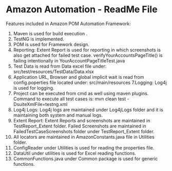 # Amazon Automation - ReadMe File

Features included in Amazon POM Automation Framework:

1. Maven is used for build execution	.
2. TestNG is implemented.
3. POM is used for Framework design.
4. Reporting: Extent Report is used for reporting in which screenshots is also get attached for failed test case.
verifyYourAccountsPageTitle() is failing intentionally in YourAccountPageTitleTest.java 
5. Test Data is read from Data excel file under: src/test/resources/TestData/Data.xlsx
6. Application URL, Browser and global implicit wait is read from config.poperties file located under: src/main/resources
7.Logging: Log4j is used for logging.
8. Project can be executed from cmd as well using maven plugins.
Command to execute all test cases is:  mvn clean test -DsuiteXmlFile=testng.xml
9. Log4j Logs: Log4j logs are maintained under Log4jLogs folder and it is maintaining both system and manual logs.
10. Extent Report: Extent Reports and screenshots are maintained in TestReport_Extent folder.
Failed Screenshots are maintained in FailedTestCaseScreenshots folder under TestReport_Extent folder.
11. All locators are maintained in AmazonConstants.java file in Utilities folder.
12. ConfigReader under Utilities is used for reading the properties file.
13. DataUtil under utilities  is used for Excel reading functions.
14. CommonFunctions.java under Common package is used for generic functions.





